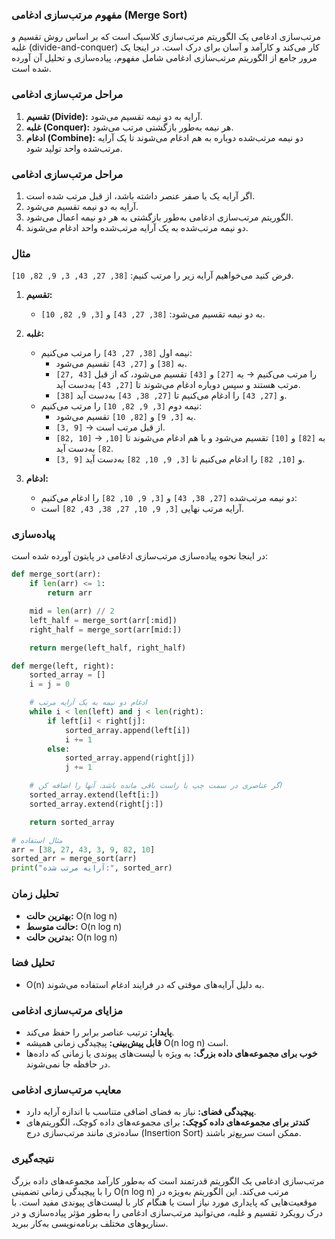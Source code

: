 ### مفهوم مرتب‌سازی ادغامی (Merge Sort)

مرتب‌سازی ادغامی یک الگوریتم مرتب‌سازی کلاسیک است که بر اساس روش تقسیم و غلبه (divide-and-conquer) کار می‌کند و کارآمد و آسان برای درک است. در اینجا یک مرور جامع از الگوریتم مرتب‌سازی ادغامی شامل مفهوم، پیاده‌سازی و تحلیل آن آورده شده است.

### مراحل مرتب‌سازی ادغامی

1. **تقسیم (Divide):** آرایه به دو نیمه تقسیم می‌شود.
2. **غلبه (Conquer):** هر نیمه به‌طور بازگشتی مرتب می‌شود.
3. **ادغام (Combine):** دو نیمه مرتب‌شده دوباره به هم ادغام می‌شوند تا یک آرایه مرتب‌شده واحد تولید شود.

### مراحل مرتب‌سازی ادغامی

1. اگر آرایه یک یا صفر عنصر داشته باشد، از قبل مرتب شده است.
2. آرایه به دو نیمه تقسیم می‌شود.
3. الگوریتم مرتب‌سازی ادغامی به‌طور بازگشتی به هر دو نیمه اعمال می‌شود.
4. دو نیمه مرتب‌شده به یک آرایه مرتب‌شده واحد ادغام می‌شوند.

### مثال

فرض کنید می‌خواهیم آرایه زیر را مرتب کنیم: `[38, 27, 43, 3, 9, 82, 10]`.

1. **تقسیم:**
   - به دو نیمه تقسیم می‌شود: `[38, 27, 43]` و `[3, 9, 82, 10]`.

2. **غلبه:**
   - نیمه اول `[38, 27, 43]` را مرتب می‌کنیم:
     - به `[38]` و `[27, 43]` تقسیم می‌شود.
     - `[27, 43]` را مرتب می‌کنیم → به `[27]` و `[43]` تقسیم می‌شود، که از قبل مرتب هستند و سپس دوباره ادغام می‌شوند تا `[27, 43]` به‌دست آید.
     - `[38]` و `[27, 43]` را ادغام می‌کنیم تا `[27, 38, 43]` به‌دست آید.
   - نیمه دوم `[3, 9, 82, 10]` را مرتب می‌کنیم:
     - به `[3, 9]` و `[82, 10]` تقسیم می‌شود.
     - `[3, 9]` → از قبل مرتب است.
     - `[82, 10]` → به `[82]` و `[10]` تقسیم می‌شود و با هم ادغام می‌شوند تا `[10, 82]` به‌دست آید.
     - `[3, 9]` و `[10, 82]` را ادغام می‌کنیم تا `[3, 9, 10, 82]` به‌دست آید.

3. **ادغام:**
   - دو نیمه مرتب‌شده `[27, 38, 43]` و `[3, 9, 10, 82]` را ادغام می‌کنیم:
   - آرایه مرتب نهایی `[3, 9, 10, 27, 38, 43, 82]` است.

### پیاده‌سازی

در اینجا نحوه پیاده‌سازی مرتب‌سازی ادغامی در پایتون آورده شده است:

```python
def merge_sort(arr):
    if len(arr) <= 1:
        return arr

    mid = len(arr) // 2
    left_half = merge_sort(arr[:mid])
    right_half = merge_sort(arr[mid:])

    return merge(left_half, right_half)

def merge(left, right):
    sorted_array = []
    i = j = 0

    # ادغام دو نیمه به یک آرایه مرتب
    while i < len(left) and j < len(right):
        if left[i] < right[j]:
            sorted_array.append(left[i])
            i += 1
        else:
            sorted_array.append(right[j])
            j += 1

    # اگر عناصری در سمت چپ یا راست باقی مانده باشد، آنها را اضافه کن
    sorted_array.extend(left[i:])
    sorted_array.extend(right[j:])

    return sorted_array

# مثال استفاده
arr = [38, 27, 43, 3, 9, 82, 10]
sorted_arr = merge_sort(arr)
print("آرایه مرتب شده:", sorted_arr)
```

### تحلیل زمان

- **بهترین حالت:** O(n log n)
- **حالت متوسط:** O(n log n)
- **بدترین حالت:** O(n log n)

### تحلیل فضا

- O(n) به دلیل آرایه‌های موقتی که در فرایند ادغام استفاده می‌شوند.

### مزایای مرتب‌سازی ادغامی

- **پایدار:** ترتیب عناصر برابر را حفظ می‌کند.
- **قابل پیش‌بینی:** پیچیدگی زمانی همیشه O(n log n) است.
- **خوب برای مجموعه‌های داده بزرگ:** به ویژه با لیست‌های پیوندی یا زمانی که داده‌ها در حافظه جا نمی‌شوند.

### معایب مرتب‌سازی ادغامی

- **پیچیدگی فضای:** نیاز به فضای اضافی متناسب با اندازه آرایه دارد.
- **کندتر برای مجموعه‌های داده کوچک:** برای مجموعه‌های داده کوچک، الگوریتم‌های ساده‌تری مانند مرتب‌سازی درج (Insertion Sort) ممکن است سریع‌تر باشند.

### نتیجه‌گیری

مرتب‌سازی ادغامی یک الگوریتم قدرتمند است که به‌طور کارآمد مجموعه‌های داده بزرگ را با پیچیدگی زمانی تضمینی O(n log n) مرتب می‌کند. این الگوریتم به‌ویژه در موقعیت‌هایی که پایداری مورد نیاز است یا هنگام کار با لیست‌های پیوندی مفید است. با درک رویکرد تقسیم و غلبه، می‌توانید مرتب‌سازی ادغامی را به‌طور مؤثر پیاده‌سازی و در سناریوهای مختلف برنامه‌نویسی به‌کار ببرید.
